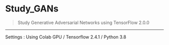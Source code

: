 # Study_GANs
>Study Generative Adversarial Networks using TensorFlow 2.0.0
<hr/>
Settings : Using Colab GPU / Tensorflow 2.4.1 / Python 3.8
